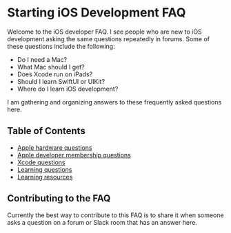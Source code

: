 # Starting iOS Development FAQ

Welcome to the iOS developer FAQ. I see people who are new to iOS development asking the same questions repeatedly in forums. Some of these questions include the following:

* Do I need a Mac?
* What Mac should I get?
* Does Xcode run on iPads?
* Should I learn SwiftUI or UIKit?
* Where do I learn iOS development?

I am gathering and organizing answers to these frequently asked questions here.

## Table of Contents

* [Apple hardware questions](AppleHardware)
* [Apple developer membership questions](AppleDeveloperMembership)
* [Xcode questions](Xcode)
* [Learning questions](Learning)
* [Learning resources](LearningResources)

## Contributing to the FAQ

Currently the best way to contribute to this FAQ is to share it when someone asks a question on a forum or Slack room that has an answer here.
